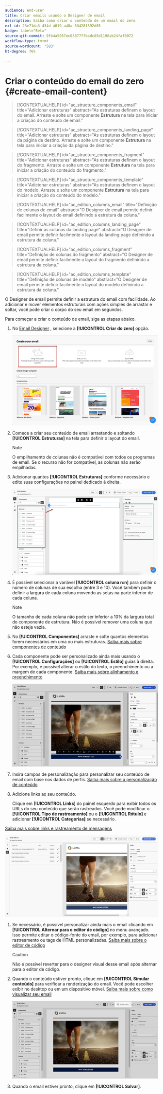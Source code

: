 ```yaml
---
audience: end-user
title: Criar emails usando o Designer de email
description: Saiba como criar o conteúdo de um email do zero
exl-id: 23e71da3-434d-4619-a48a-334281592d85
badge: label="Beta"
source-git-commit: 9fb4a5057ec05877ffbadc85d1198ab24faf8972
workflow-type: tm+mt
source-wordcount: '583'
ht-degree: 76%

---
```


# Criar o conteúdo do email do zero {#create-email-content}

>[!CONTEXTUALHELP]
>id="ac_structure_components_email"
>title="Adicionar estruturas"
>abstract="As estruturas definem o layout do email. Arraste e solte um componente **Estrutura** na tela para iniciar a criação do conteúdo de email."

>[!CONTEXTUALHELP]
>id="ac_structure_components_landing_page"
>title="Adicionar estruturas"
>abstract="As estruturas definem o layout da página de destino. Arraste e solte um componente **Estrutura** na tela para iniciar a criação da página de destino."

>[!CONTEXTUALHELP]
>id="ac_structure_components_fragment"
>title="Adicionar estruturas"
>abstract="As estruturas definem o layout do fragmento. Arraste e solte um componente **Estrutura** na tela para iniciar a criação do conteúdo do fragmento."

>[!CONTEXTUALHELP]
>id="ac_structure_components_template"
>title="Adicionar estruturas"
>abstract="As estruturas definem o layout do modelo. Arraste e solte um componente **Estrutura** na tela para iniciar a criação do conteúdo do modelo."


>[!CONTEXTUALHELP]
>id="ac_edition_columns_email"
>title="Definição de colunas de email"
>abstract="O Designer de email permite definir facilmente o layout do email definindo a estrutura da coluna."

>[!CONTEXTUALHELP]
>id="ac_edition_columns_landing_page"
>title="Definir as colunas da landing page"
>abstract="O Designer de email permite definir facilmente o layout da landing page definindo a estrutura da coluna."

>[!CONTEXTUALHELP]
>id="ac_edition_columns_fragment"
>title="Definição de colunas do fragmento"
>abstract="O Designer de email permite definir facilmente o layout do fragmento definindo a estrutura da coluna."

>[!CONTEXTUALHELP]
>id="ac_edition_columns_template"
>title="Definição de colunas de modelo"
>abstract="O Designer de email permite definir facilmente o layout do modelo definindo a estrutura da coluna."

O Designer de email permite definir a estrutura do email com facilidade. Ao adicionar e mover elementos estruturais com ações simples de arrastar e soltar, você pode criar o corpo do seu email em segundos.

Para começar a criar o conteúdo de email, siga as etapas abaixo.

1. No [Email Designer](get-started-email-designer.md#start-authoring) , selecione a **[!UICONTROL Criar do zero]** opção.

   ![](assets/email_designer-from-scratch.png)

1. Comece a criar seu conteúdo de email arrastando e soltando **[!UICONTROL Estruturas]** na tela para definir o layout do email.

   >[!NOTE]
   >
   >O empilhamento de colunas não é compatível com todos os programas de email. Se o recurso não for compatível, as colunas não serão empilhadas.

1. Adicionar quantos **[!UICONTROL Estruturas]** conforme necessário e edite suas configurações no painel dedicado à direita.

   ![](assets/email_designer_structure_components.png)

1. É possível selecionar a variável **[!UICONTROL coluna n:n]** para definir o número de colunas de sua escolha (entre 3 e 10). Você também pode definir a largura de cada coluna movendo as setas na parte inferior de cada coluna.

   >[!NOTE]
   >
   >O tamanho de cada coluna não pode ser inferior a 10% da largura total do componente de estrutura. Não é possível remover uma coluna que não esteja vazia.

1. No **[!UICONTROL Componentes]** arraste e solte quantos elementos forem necessários em uma ou mais estruturas. [Saiba mais sobre componentes de conteúdo](content-components.md)

1. Cada componente pode ser personalizado ainda mais usando o **[!UICONTROL Configurações]** ou **[!UICONTROL Estilo]** guias à direita. Por exemplo, é possível alterar o estilo do texto, o preenchimento ou a margem de cada componente. [Saiba mais sobre alinhamento e preenchimento](alignment-and-padding.md)

   ![](assets/email_designer-styles.png)

1. Insira campos de personalização para personalizar seu conteúdo de email com base nos dados de perfis. [Saiba mais sobre a personalização de conteúdo](../personalization/personalize.md)

1. Adicione links ao seu conteúdo.

   Clique em **[!UICONTROL Links]** do painel esquerdo para exibir todos os URLs do seu conteúdo que serão rastreados. Você pode modificar o **[!UICONTROL Tipo de rastreamento]** ou o **[!UICONTROL Rótulo]** e adicionar **[!UICONTROL Categorias]** se necessário.

[Saiba mais sobre links e rastreamento de mensagens](message-tracking.md)

   ![](assets/email_designer-links.png)

1. Se necessário, é possível personalizar ainda mais o email clicando em **[!UICONTROL Alternar para o editor de código]** no menu avançado. Isso permite editar o código-fonte do email, por exemplo, para adicionar rastreamento ou tags de HTML personalizadas. [Saiba mais sobre o editor de código](code-content.md)

   >[!CAUTION]
   >
   >Não é possível reverter para o designer visual desse email após alternar para o editor de código.

1. Quando o conteúdo estiver pronto, clique em **[!UICONTROL Simular conteúdo]** para verificar a renderização do email. Você pode escolher exibir no desktop ou em um dispositivo móvel. [Saiba mais sobre como visualizar seu email](../preview-test/preview-test.md)

   ![](assets/email_designer-simulate.png)

1. Quando o email estiver pronto, clique em **[!UICONTROL Salvar]**.

